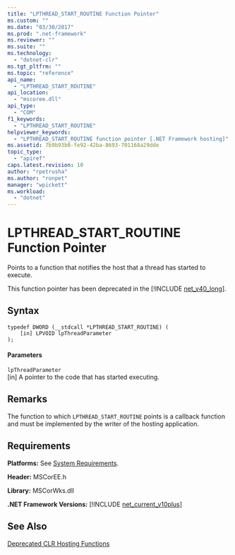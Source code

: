 ```yaml
---
title: "LPTHREAD_START_ROUTINE Function Pointer"
ms.custom: ""
ms.date: "03/30/2017"
ms.prod: ".net-framework"
ms.reviewer: ""
ms.suite: ""
ms.technology: 
  - "dotnet-clr"
ms.tgt_pltfrm: ""
ms.topic: "reference"
api_name: 
  - "LPTHREAD_START_ROUTINE"
api_location: 
  - "mscoree.dll"
api_type: 
  - "COM"
f1_keywords: 
  - "LPTHREAD_START_ROUTINE"
helpviewer_keywords: 
  - "LPTHREAD_START_ROUTINE function pointer [.NET Framework hosting]"
ms.assetid: 7b9b93b0-fe92-42ba-8693-701168a29dde
topic_type: 
  - "apiref"
caps.latest.revision: 10
author: "rpetrusha"
ms.author: "ronpet"
manager: "wpickett"
ms.workload: 
  - "dotnet"
---
```

# LPTHREAD_START_ROUTINE Function Pointer
Points to a function that notifies the host that a thread has started to execute.  
  
 This function pointer has been deprecated in the [!INCLUDE [net_v40_long](../../../../includes/net-v40-long-md.md)].  
  
## Syntax  
  
```  
typedef DWORD (__stdcall *LPTHREAD_START_ROUTINE) (  
    [in] LPVOID lpThreadParameter  
);  
```  
  
#### Parameters  
 `lpThreadParameter`  
 [in] A pointer to the code that has started executing.  
  
## Remarks  
 The function to which `LPTHREAD_START_ROUTINE` points is a callback function and must be implemented by the writer of the hosting application.  
  
## Requirements  
 **Platforms:** See [System Requirements](../../../../docs/framework/get-started/system-requirements.md).  
  
 **Header:** MSCorEE.h  
  
 **Library:** MSCorWks.dll  
  
 **.NET Framework Versions:** [!INCLUDE [net_current_v10plus](../../../../includes/net-current-v10plus-md.md)]  
  
## See Also  
 [Deprecated CLR Hosting Functions](../../../../docs/framework/unmanaged-api/hosting/deprecated-clr-hosting-functions.md)
